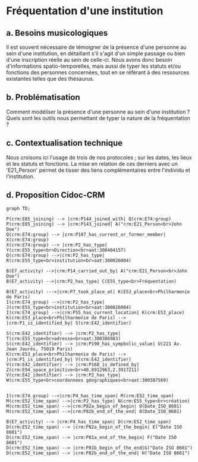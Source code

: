 # Fréquentation d'une institution

## a. Besoins musicologiques

Il est souvent nécessaire de témoigner de la présence d'une personne au sein d'une institution, en détaillant s'il s'agit d'un simple passage ou bien d'une inscription réelle au sein de celle-ci. Nous avons donc besoin d'informations spatio-temporelles, mais aussi de typer les statuts et/ou fonctions des personnes concernées, tout en se référant à des ressources existantes telles que des thésaurus.

## b. Problématisation

Comment modéliser la présence d'une personne au sein d'une institution ? Quels sont les outils nous permettant de typer la nature de la fréquentation ?

## c. Contextualisation technique

Nous croisons ici l'usage de trois de nos protocoles ; sur les dates, les lieux et les statuts et fonctions. La mise en relation de ces derniers avec un 'E21_Person' permet de tisser des liens complémentaires entre l'individu et l'institution.

## d. Proposition Cidoc-CRM

```mermaid
graph TD;

P(crm:E85_joining) --> |crm:P144_joined_with| Q(crm:E74:group)
P(crm:E85_joining) --> |crm:P143_joined| A("crm:E21_Person<br>John Doe")
Q(crm:E74:group) --> |crm:P107_has_current_or_former_member| X(crm:E74:group)
X(crm:E74:group) --> |crm:P2_has_type| Y(crm:E55_type<br>Direction<br>aat:300404157)
Q(crm:E74:group) -->|crm:P2_has_type| R(crm:E55_type<br>institution<br>aat:300026004)

B(E7_activity) -->|crm:P14_carried_out_by| A("crm:E21_Person<br>John Doe")
B(E7_activity) -->|crm:P2_has_type| C(E55_type<br>Fréquentation)

B(E7_activity) --->|crm:P7_took_place_at| K(E53_place<br>Philharmonie de Paris)
I(crm:E74_group) -->|crm:P2_has_type| J(crm:E55_type<br>institution<br>aat:300026004)
I(crm:E74_group) -->|crm:P55_has_current_location| K(crm:E53_place)
K(crm:E53_place<br>Philharmonie de Paris) --> |crm:P1_is_identified_by| S(crm:E42_identifier)

S(crm:E42_identifier) --> |crm:P2_has_type| T(crm:E55_type<br>adresse<br>aat:300386983)
S(crm:E42_identifier) --> |crm:P190_has_sympbolic_value| U(221 Av. Jean Jaurès, 75019 Paris)
K(crm:E53_place<br>Philharmonie de Paris) --> |crm:P1_is_identified_by| V(crm:E42_identifier)
V(crm:E42_identifier) --> |crm:P168_is_defined_by| Z(crm:E94_space_primitive<br>48.8912963,2.3917211)
V(crm:E42_identifier) --> |crm:P2_has_type| W(crm:E55_type<br>coordonnées géographiques<br>aat:300387569)


I(crm:E74_group) -->|crm:P4_has_time_span| M(crm:E52_time_span)
M(crm:E52_time_span) -->|crm:P2_has_type| N(crm:E55_type<br>création)
M(crm:E52_time_span) -->|crm:P82a_begin_of_begin| O(Date_ISO_8601)
M(crm:E52_time_span) -->|crm:P82b_end_of_the_end| O(Date_ISO_8601)

B(E7_activity) --> |crm:P4_has_time_span| D(crm:E52_time_span)
D(crm:E52_time_span) --> |crm:P82a_begin_of_the_begin| E("Date ISO 8601")
D(crm:E52_time_span) --> |crm:P81a_end_of_the_begin| F("Date ISO 8601")
D(crm:E52_time_span) --> |crm:P81b_begin_of_the_end|G("Date ISO 8601")
D(crm:E52_time_span) --> |crm:P82b_end_of_the_end| H("Date ISO 8601")

```


